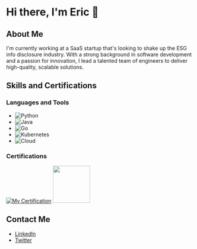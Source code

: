 # Hi there, I'm Eric 👋

## About Me
I'm currently working at a SaaS startup that's looking to shake up the ESG info disclosure industry. With a strong background in software development and a passion for innovation, I lead a talented team of engineers to deliver high-quality, scalable solutions.

## Skills and Certifications

### Languages and Tools
- ![Python](https://img.shields.io/badge/-Python-3776AB?logo=python&logoColor=white&style=plastic)
- ![Java](https://img.shields.io/badge/Java-ED8B00?style=plastic&logo=java&logoColor=white)
- ![Go](https://img.shields.io/badge/Go-00ADD8?style=plastic&logo=go&logoColor=white)
- ![Kubernetes](https://img.shields.io/badge/Kubernetes-326CE5?style=plastic&logo=kubernetes&logoColor=white)
- ![Cloud](https://img.shields.io/badge/Cloud-0089D6?style=plastic&logo=cloud&logoColor=white)


### Certifications
[![My Certification](https://images.credly.com/size/100x100/images/4e3d6f9f-55d7-4ea7-b0e6-f4d4ff543e22/image.png)](https://www.credly.com/badges/5edb10f9-1c11-4a8b-92e7-a7f58b085fda/public_url)
<a href="https://credentials.databricks.com/8269edfe-95d1-4df5-b25d-6ff8e4a03fd3" target="_blank">
<img src="https://api.accredible.com/v1/frontend/credential_website_embed_image/badge/107193483" width="100" height="100" />
</a>


## Contact Me
- [LinkedIn](https://www.linkedin.com/in/eric-shen-96bbb6148/)
- [Twitter](https://x.com/ericjeee)
